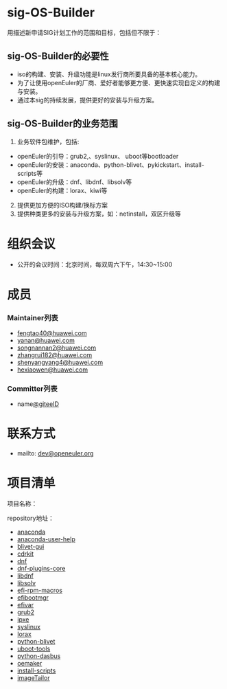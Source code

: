 # sig-OS-Builder

用描述新申请SIG计划工作的范围和目标，包括但不限于：

## sig-OS-Builder的必要性
- iso的构建、安装、升级功能是linux发行商所要具备的基本核心能力。  
- 为了让使用openEuler的厂商、爱好者能够更方便、更快速实现自定义的构建与安装。  
- 通过本sig的持续发展，提供更好的安装与升级方案。
## sig-OS-Builder的业务范围
1. 业务软件包维护，包括:  
- openEuler的引导：grub2,、syslinux、 uboot等bootloader  
- openEuler的安装：anaconda、python-blivet、pykickstart、install-scripts等  
- openEuler的升级：dnf、libdnf、libsolv等  
- openEuler的构建：lorax、kiwi等  

2. 提供更加方便的ISO构建/换标方案
3. 提供种类更多的安装与升级方案，如：netinstall，双区升级等

# 组织会议

- 公开的会议时间：北京时间，每双周六下午，14:30~15:00

# 成员

### Maintainer列表

- fengtao40@huawei.com
- yanan@huawei.com
- songnannan2@huawei.com
- zhangrui182@huawei.com
- shenyangyang4@huawei.com
- hexiaowen@huawei.com

### Committer列表

- name[@giteeID](giteeID链接)

# 联系方式

- mailto: dev@openeuler.org

# 项目清单

项目名称：

repository地址：
 
 - [anaconda](https://gitee.com/src-openeuler/anaconda)
 - [anaconda-user-help](https://gitee.com/src-openeuler/anaconda-user-help)
 - [blivet-gui](https://gitee.com/src-openeuler/blivet-gui)
 - [cdrkit](https://gitee.com/src-openeuler/cdrkit)
 - [dnf](https://gitee.com/src-openeuler/dnf)
 - [dnf-plugins-core](https:/gitee.com/src-openeuler/dnf-plugins-core)
 - [libdnf](https:/gitee.com/src-openeuler/libdnf)
 - [libsolv](https://gitee.com/src-openeuler/libsolv)
 - [efi-rpm-macros](https://gitee.com/src-openeuler/efi-rpm-macros)
 - [efibootmgr](https://gitee.com/src-openeuler/efibootmgr)
 - [efivar](https://gitee.com/src-openeuler/efivar)
 - [grub2](https://gitee.com/openeuler/grub2)
 - [ipxe](https://gitee.com/openeuler/ipxe)
 - [syslinux](https://gitee.com/src-openeuler/syslinux)
 - [lorax](https://gitee.com/src-openeuler/lorax)
 - [python-blivet](https://gitee.com/src-openeuler/python-blivet)
 - [uboot-tools](https://gitee.com/src-openeuler/uboot-tools)
 - [python-dasbus](https://gitee.com/src-openeuler/python-dasbus)
 - [oemaker](https://gitee.com/openeuler/oemaker)
 - [install-scripts](https://gitee.com/openeuler/install-scripts)
 - [imageTailor](https://gitee.com/openeuler/imageTailor)
